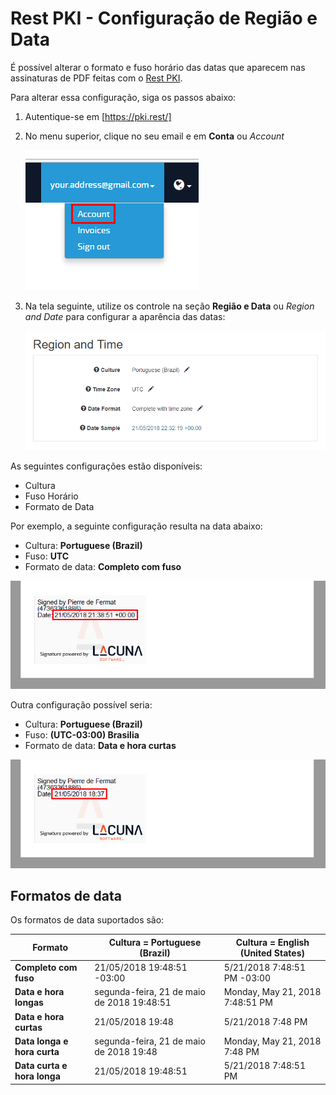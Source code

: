 ﻿# Rest PKI - Configuração de Região e Data

É possível alterar o formato e fuso horário das datas que aparecem nas assinaturas de PDF feitas com o [Rest PKI](index.md).

Para alterar essa configuração, siga os passos abaixo:

1. Autentique-se em [https://pki.rest/]
1. No menu superior, clique no seu email e em **Conta** ou *Account*

   ![Image name](../../../images/rest-pki/access-account-settings.png)

1. Na tela seguinte, utilize os controle na seção **Região e Data** ou *Region and Date* para configurar a aparência das datas:

   ![Image name](../../../images/rest-pki/region-and-time.png)

As seguintes configurações estão disponíveis:

* Cultura
* Fuso Horário
* Formato de Data

Por exemplo, a seguinte configuração resulta na data abaixo:

* Cultura: **Portuguese (Brazil)**
* Fuso: **UTC**
* Formato de data: **Completo com fuso**

![Image name](../../../images/rest-pki/pdf-date-utc-long.png)

Outra configuração possível seria:

* Cultura: **Portuguese (Brazil)**
* Fuso: **(UTC-03:00) Brasilia**
* Formato de data: **Data e hora curtas**

![Image name](../../../images/rest-pki/pdf-date-brasilia-short.png)

## Formatos de data

Os formatos de data suportados são:

Formato                     | Cultura = **Portuguese (Brazil)**          | Cultura = **English (United States)**
--------------------------- | ------------------------------------------ | -------------------------------------
**Completo com fuso**       | 21/05/2018 19:48:51 -03:00                 | 5/21/2018 7:48:51 PM -03:00
**Data e hora longas**      | segunda-feira, 21 de maio de 2018 19:48:51 | Monday, May 21, 2018 7:48:51 PM
**Data e hora curtas**      | 21/05/2018 19:48                           | 5/21/2018 7:48 PM
**Data longa e hora curta** | segunda-feira, 21 de maio de 2018 19:48    | Monday, May 21, 2018 7:48 PM
**Data curta e hora longa** | 21/05/2018 19:48:51                        | 5/21/2018 7:48:51 PM
